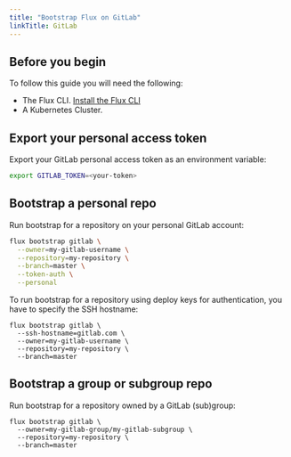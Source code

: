```yaml
---
title: "Bootstrap Flux on GitLab"
linkTitle: GitLab
---
```


## Before you begin

To follow this guide you will need the following:

- The Flux CLI. [Install the Flux CLI](../installation.md#install-the-flux-cli)
- A Kubernetes Cluster.

## Export your personal access token

Export your GitLab personal access token as an environment variable:

```bash
export GITLAB_TOKEN=<your-token>
```

## Bootstrap a personal repo

Run bootstrap for a repository on your personal GitLab account:

```bash
flux bootstrap gitlab \
  --owner=my-gitlab-username \
  --repository=my-repository \
  --branch=master \
  --token-auth \
  --personal
```

To run bootstrap for a repository using deploy keys for authentication, you have to specify the SSH hostname:

```
flux bootstrap gitlab \
  --ssh-hostname=gitlab.com \
  --owner=my-gitlab-username \
  --repository=my-repository \
  --branch=master
```

## Bootstrap a group or subgroup repo

Run bootstrap for a repository owned by a GitLab (sub)group:

```
flux bootstrap gitlab \
  --owner=my-gitlab-group/my-gitlab-subgroup \
  --repository=my-repository \
  --branch=master
```
